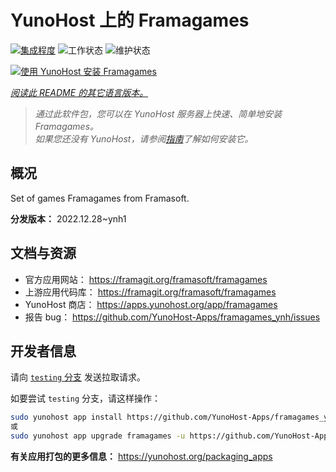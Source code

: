 <!--
注意：此 README 由 <https://github.com/YunoHost/apps/tree/master/tools/readme_generator> 自动生成
请勿手动编辑。
-->

# YunoHost 上的 Framagames

[![集成程度](https://dash.yunohost.org/integration/framagames.svg)](https://ci-apps.yunohost.org/ci/apps/framagames/) ![工作状态](https://ci-apps.yunohost.org/ci/badges/framagames.status.svg) ![维护状态](https://ci-apps.yunohost.org/ci/badges/framagames.maintain.svg)

[![使用 YunoHost 安装 Framagames](https://install-app.yunohost.org/install-with-yunohost.svg)](https://install-app.yunohost.org/?app=framagames)

*[阅读此 README 的其它语言版本。](./ALL_README.md)*

> *通过此软件包，您可以在 YunoHost 服务器上快速、简单地安装 Framagames。*  
> *如果您还没有 YunoHost，请参阅[指南](https://yunohost.org/install)了解如何安装它。*

## 概况

Set of games Framagames from Framasoft.

**分发版本：** 2022.12.28~ynh1
## 文档与资源

- 官方应用网站： <https://framagit.org/framasoft/framagames>
- 上游应用代码库： <https://framagit.org/framasoft/framagames>
- YunoHost 商店： <https://apps.yunohost.org/app/framagames>
- 报告 bug： <https://github.com/YunoHost-Apps/framagames_ynh/issues>

## 开发者信息

请向 [`testing` 分支](https://github.com/YunoHost-Apps/framagames_ynh/tree/testing) 发送拉取请求。

如要尝试 `testing` 分支，请这样操作：

```bash
sudo yunohost app install https://github.com/YunoHost-Apps/framagames_ynh/tree/testing --debug
或
sudo yunohost app upgrade framagames -u https://github.com/YunoHost-Apps/framagames_ynh/tree/testing --debug
```

**有关应用打包的更多信息：** <https://yunohost.org/packaging_apps>
